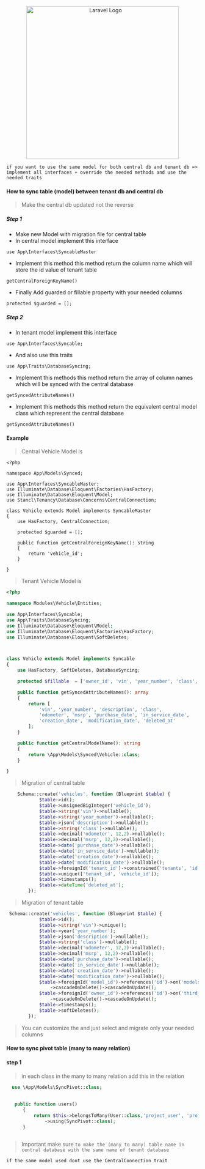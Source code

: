 <p align="center"><a href="https://laravel.com" target="_blank"><img src="https://raw.githubusercontent.com/laravel/art/master/logo-lockup/5%20SVG/2%20CMYK/1%20Full%20Color/laravel-logolockup-cmyk-red.svg" width="400" alt="Laravel Logo"></a></p>


```
if you want to use the same model for both central db and tenant db => implement all interfaces + override the needed methods and use the needed traits
```
#### How to sync table (model) between tenant db and central db 

> Make the central db updated not the reverse

##### Step 1
- Make new Model with migration file for central table
- In central model implement this interface

`
use App\Interfaces\SyncableMaster
`

- Implement this method this method return the column name 
which will store the id value of tenant table

`
 getCentralForeignKeyName()
`
- Finally Add guarded or fillable property with your needed columns

`
  protected $guarded = [];
`
##### Step 2

- In tenant model implement this interface

`
use App\Interfaces\Syncable;
`

- And also use this traits

`
use App\Traits\DatabaseSyncing;
`
- Implement this methods
this method return the array of column names which will be synced with the central database

`
getSyncedAttributeNames()
`

- Implement this methods
this method return the equivalent central model class which represent the central database


`
getSyncedAttributeNames()
`

#### Example

> Central Vehicle Model is

```
<?php

namespace App\Models\Synced;

use App\Interfaces\SyncableMaster;
use Illuminate\Database\Eloquent\Factories\HasFactory;
use Illuminate\Database\Eloquent\Model;
use Stancl\Tenancy\Database\Concerns\CentralConnection;

class Vehicle extends Model implements SyncableMaster
{
    use HasFactory, CentralConnection;

    protected $guarded = [];

    public function getCentralForeignKeyName(): string
    {
        return 'vehicle_id';
    }

}
```

> Tenant Vehicle Model is

```php
<?php

namespace Modules\Vehicle\Entities;

use App\Interfaces\Syncable;
use App\Traits\DatabaseSyncing;
use Illuminate\Database\Eloquent\Model;
use Illuminate\Database\Eloquent\Factories\HasFactory;
use Illuminate\Database\Eloquent\SoftDeletes;



class Vehicle extends Model implements Syncable
{
    use HasFactory, SoftDeletes, DatabaseSyncing;

    protected $fillable  = ['owner_id', 'vin', 'year_number', 'class', 'description', 'msrp', 'model_id', 'odometer', 'purchase_date', 'in_service_date', 'creation_date', 'modification_date'];

    public function getSyncedAttributeNames(): array
    {
        return [
            'vin', 'year_number', 'description', 'class',
            'odometer', 'msrp', 'purchase_date', 'in_service_date',
            'creation_date', 'modification_date', 'deleted_at'
        ];
    }

    public function getCentralModelName(): string
    {
        return \App\Models\Synced\Vehicle::class;
    }

}

```
> Migration of central table
```php
    Schema::create('vehicles', function (Blueprint $table) {
            $table->id();
            $table->unsignedBigInteger('vehicle_id');
            $table->string('vin')->nullable();
            $table->string('year_number')->nullable();
            $table->json('description')->nullable();
            $table->string('class')->nullable();
            $table->decimal('odometer', 12,2)->nullable();
            $table->decimal('msrp', 12,2)->nullable();
            $table->date('purchase_date')->nullable();
            $table->date('in_service_date')->nullable();
            $table->date('creation_date')->nullable();
            $table->date('modification_date')->nullable();
            $table->foreignId('tenant_id')->constrained('tenants', 'id')->onUpdate('cascade')->onDelete('cascade');
            $table->unique(['tenant_id', 'vehicle_id']);
            $table->timestamps();
            $table->dateTime('deleted_at');
        });
```

> Migration of tenant table

```php
 Schema::create('vehicles', function (Blueprint $table) {
            $table->id();
            $table->string('vin')->unique();
            $table->year('year_number');
            $table->json('description')->nullable();
            $table->string('class')->nullable();
            $table->decimal('odometer', 12,2)->nullable();
            $table->decimal('msrp', 12,2)->nullable();
            $table->date('purchase_date')->nullable();
            $table->date('in_service_date')->nullable();
            $table->date('creation_date')->nullable();
            $table->date('modification_date')->nullable();
            $table->foreignId('model_id')->references('id')->on('models')
                ->cascadeOnDelete()->cascadeOnUpdate();
            $table->foreignId('owner_id')->references('id')->on('third_parties')
                ->cascadeOnDelete()->cascadeOnUpdate();
            $table->timestamps();
            $table->softDeletes();
        });
```

> You can customize the and just select and migrate only your needed columns

#### How to sync pivot table (many to many relation) 

#### step 1

> in each class in the many to many relation add this in the relation

```php
  use \App\Models\SyncPivot::class;
  
  
   public function users()
      {
          return $this->belongsToMany(User::class,'project_user', 'project_id', 'user_id')
              ->using(SyncPivot::class);
      }
      
```
> Important make sure  ```to make the (many to many) table name in central database with the same name of tenant database```
```
if the same model used dont use the CentralConnection trait
```
